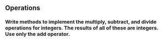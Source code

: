 ## Operations
### Write methods to implement the multiply, subtract, and divide operations for integers. The results of all of these are integers. Use only the add operator.